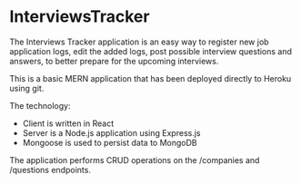 # InterviewsTracker
The Interviews Tracker application is an easy way to register new job application logs, edit the added logs, post possible interview questions and answers, 
to better prepare for the upcoming interviews. 

This is a basic MERN application that has been deployed directly to Heroku using git.

The technology:

- Client is written in React
- Server is a Node.js application using Express.js
- Mongoose is used to persist data to MongoDB

The application performs CRUD operations on the /companies and /questions endpoints. 
